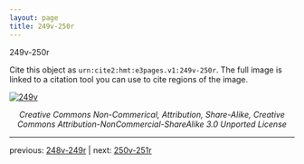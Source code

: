 ```yaml
---
layout: page
title: 249v-250r
---
```


249v-250r

Cite this object as `urn:cite2:hmt:e3pages.v1:249v-250r`.  The full image is linked to a citation tool you can use to cite regions of the image.

[![249v](http://www.homermultitext.org/iipsrv?IIIF=/project/homer/pyramidal/deepzoom/hmt/e3bifolio/v1/null.tif/full/800,/0/default.jpg)](http://www.homermultitext.org/ict2/?urn=urn:cite2:hmt:e3bifolio.v1:null) 

<p style="text-align: center; font-style: italic;">Creative Commons Non-Commerical, Attribution, Share-Alike, Creative Commons Attribution-NonCommercial-ShareAlike 3.0 Unported License</p>

---

previous: [248v-249r](../248v-249r/) | next: [250v-251r](../250v-251r/)
